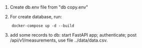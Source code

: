 1. Create db.env file from "db copy.env"

2. For create database, run: 
```
    docker-compose up -d --build
```

3. add some records to db:
start FastAPI app; authenticate; post /api/v1/measurements, use file ../data/data.csv.